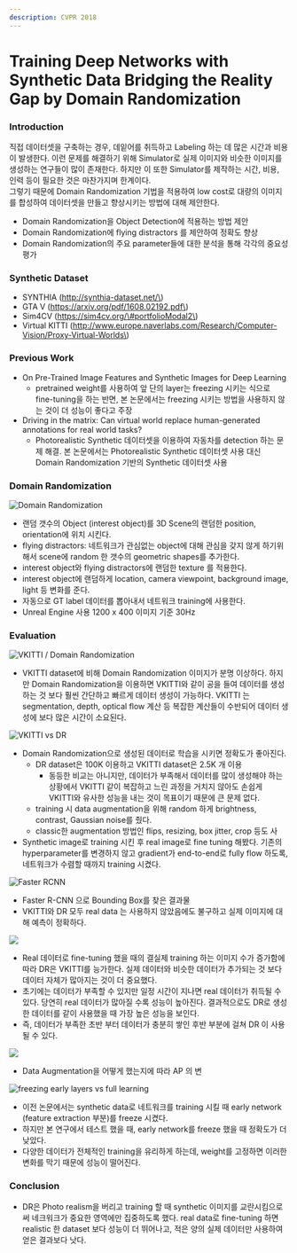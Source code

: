 ```yaml
---
description: CVPR 2018
---
```


# Training Deep Networks with Synthetic Data Bridging the Reality Gap by Domain Randomization

### Introduction

직접 데이터셋을 구축하는 경우, 데잍어를 취득하고 Labeling 하는 데 많은 시간과 비용이 발생한다. 이런 문제를 해결하기 위해 Simulator로 실제 이미지와 비슷한 이미지를 생성하는 연구들이 많이 존재한다. 하지만  이 또한 Simulator를 제작하는 시간, 비용, 인력 등이 필요한 것은 마찬가지며 한계이다.  
그렇기 때문에 Domain Randomization 기법을 적용하여 low cost로 대량의 이미지를 합성하여 데이터셋을 만들고 향상시키는 방법에 대해 제안한다.

* Domain Randomization을 Object Detection에 적용하는 방법 제안
* Domain Randomization에 flying distractors 를 제안하여 정확도 향상
* Domain Randomization의 주요 parameter들에 대한 분석을 통해 각각의 중요성 평가

### Synthetic Dataset

* SYNTHIA \(http://synthia-dataset.net/\)
* GTA V \(https://arxiv.org/pdf/1608.02192.pdf\)
* Sim4CV \(https://sim4cv.org/\#portfolioModal2\)
* Virtual KITTI \(http://www.europe.naverlabs.com/Research/Computer-Vision/Proxy-Virtual-Worlds\)

### Previous Work

* On Pre-Trained Image Features and Synthetic Images for Deep Learning
  * pretrained weight를 사용하여 앞 단의 layer는 freezing 시키는 식으로 fine-tuning을 하는 반면, 본 논문에서는 freezing 시키는 방법을 사용하지 않는 것이 더 성능이 좋다고 주장
* Driving in the matrix: Can virtual world replace human-generated annotations for real world tasks?
  * Photorealistic Synthetic 데이터셋을 이용하여 자동차를 detection 하는 문제 해결. 본 논문에서는 Photorealistic Synthetic 데이터셋 사용 대신 Domain Randomization 기반의 Synthetic 데이터셋 사용

### Domain Randomization

![Domain Randomization](../.gitbook/assets/image%20%28333%29.png)

* 랜덤 갯수의 Object \(interest object\)를 3D Scene의 랜덤한 position, orientation에 위치 시킨다.
* flying distractors: 네트워크가 관심없는 object에 대해 관심을 갖지 않게 하기위해서 scene에 random 한 갯수의 geometric shapes를 추가한다.
* interest object와 flying distractors에 랜덤한 texture 를 적용한다.
* interest object에 랜덤하게 location, camera viewpoint, background image, light 등 변화를 준다.
* 자동으로 GT label 데이터를 뽑아내서 네트워크 training에 사용한다.
* Unreal Engine 사용 1200 x 400 이미지 기준 30Hz

### Evaluation

![VKITTI / Domain Randomization](../.gitbook/assets/image%20%28338%29.png)

* VKITTI dataset에 비해 Domain Randomization 이미지가 분명 이상하다. 하지만 Domain Randomization을 이용하면 VKITTI와 같이 공을 들여 데이터를 생성하는 것 보다 훨씬 간단하고 빠르게 데이터 생성이 가능하다. VKITTI 는 segmentation, depth, optical flow 계산 등 복잡한 계산들이 수반되어 데이터 생성에 보다 많은 시간이 소요된다. 

![VKITTI vs DR](../.gitbook/assets/image%20%28271%29.png)

* Domain Randomization으로 생성된 데이터로 학습을 시키면 정확도가 좋아진다. 
  * DR dataset은 100K 이용하고 VKITTI dataset은 2.5K 개 이용
    * 동등한 비교는 아니지만, 데이터가 부족해서 데이터를 많이 생성해야 하는 상황에서 VKITTI 같이 복잡하고 느린  과정을 거치지 않아도 손쉽게 VKITTI와 유사한 성능을 내는 것이 목표이기 때문에 큰 문제 없다.
  * training 시 data augmentation을 위해 random 하게 brightness, contrast, Gaussian noise를 줬다.
  * classic한 augmentation 방법인 flips, resizing, box jitter, crop 등도 사 
* Synthetic image로 training 시킨 후 real image로 fine tuning 해봤다. 기존의 hyperparameter를 변경하지 않고 gradient가 end-to-end로 fully flow 하도록, 네트워크가 수렴할 때까지 training 시켰다. 

![Faster RCNN](../.gitbook/assets/image%20%2857%29.png)

* Faster R-CNN 으로 Bounding Box를 찾은 결과물
* VKITTI와 DR 모두 real data 는 사용하지 않았음에도 불구하고 실제 이미지에 대해 예측이 정확하다.

![](../.gitbook/assets/image%20%28130%29.png)

* Real 데이터로 fine-tuning 했을 때의 결실제 training 하는 이미지 수가 증가함에 따라 DR은 VKITTI를 능가한다. 실제 데이터와 비슷한 데이터가 추가되는 것 보다 데이터 자체가 많아지는 것이 더 중요했다. 
* 초기에는 데이터가 부족할 수 있지만 일정 시간이 지나면 real 데이터가 취득될 수 있다. 당연히 real 데이터가 많아질 수록 성능이 높아진다. 결과적으로도 DR로 생성한 데이터를 같이 사용했을 때 가장 높은 성능을 보인다.
* 즉, 데이터가 부족한 초반 부터 데이터가 충분히 쌓인 후반 부분에 걸쳐 DR 이 사용될 수 있다.

![](../.gitbook/assets/image%20%28330%29.png)

* Data Augmentation을 어떻게 했는지에 따라 AP 의 변

![freezing early layers vs full learning](../.gitbook/assets/image%20%28298%29.png)

* 이전 논문에서는 synthetic data로 네트워크를 training 시킬 때 early network \(feature extraction 부분\)를 freeze 시켰다. 
* 하지만 본 연구에서 테스트 했을 때, early network를 freeze 했을 때 정확도가 더 낮았다. 
* 다양한 데이터가 전체적인 training을 유리하게 하는데, weight를 고정하면 이러한 변화를 막기 때문에 성능이 떨어진다.

### Conclusion

* DR은 Photo realism을 버리고 training 할 때 synthetic 이미지를 교란시킴으로써 네크워크가 중요한 영역에만 집중하도록 했다. real data로 fine-tuning 하면 realistic 한 dataset 보다 성능이 더 뛰어나고, 적은 양의 실제 데이터만 사용하여 얻은 결과보다 낫다.

